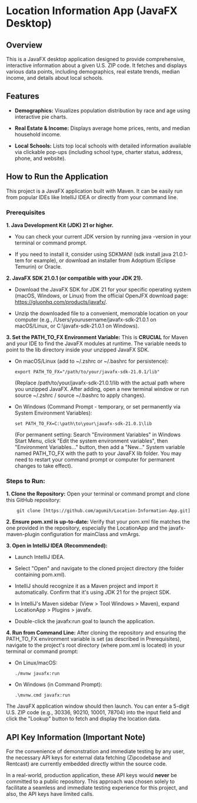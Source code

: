 # Location Information App (JavaFX Desktop)

## Overview
This is a JavaFX desktop application designed to provide comprehensive, interactive information about a given U.S. ZIP code. It fetches and displays various data points, including demographics, real estate trends, median income, and details about local schools.

## Features
* **Demographics:** Visualizes population distribution by race and age using interactive pie charts.

* **Real Estate & Income:** Displays average home prices, rents, and median household income.

* **Local Schools:** Lists top local schools with detailed information available via clickable pop-ups (including school type, charter status, address, phone, and website).

## How to Run the Application
This project is a JavaFX application built with Maven. It can be easily run from popular IDEs like IntelliJ IDEA or directly from your command line.

### Prerequisites
**1. Java Development Kit (JDK) 21 or higher.**

- You can check your current JDK version by running java -version in your terminal or command prompt.

- If you need to install it, consider using SDKMAN! (sdk install java 21.0.1-tem for example), or download an installer from Adoptium (Eclipse Temurin) or Oracle.

**2. JavaFX SDK 21.0.1 (or compatible with your JDK 21).**

- Download the JavaFX SDK for JDK 21 for your specific operating system (macOS, Windows, or Linux) from the official OpenJFX download page: https://gluonhq.com/products/javafx/.

- Unzip the downloaded file to a convenient, memorable location on your computer (e.g., /Users/yourusername/javafx-sdk-21.0.1 on macOS/Linux, or C:\javafx-sdk-21.0.1 on Windows).

**3. Set the PATH_TO_FX Environment Variable:**
This is **CRUCIAL** for Maven and your IDE to find the JavaFX modules at runtime. The variable needs to point to the lib directory inside your unzipped JavaFX SDK.

- On macOS/Linux (add to ~/.zshrc or ~/.bashrc for persistence):

      export PATH_TO_FX="/path/to/your/javafx-sdk-21.0.1/lib"

    (Replace /path/to/your/javafx-sdk-21.0.1/lib with the actual path where you unzipped JavaFX. After adding, open a new terminal window or run source ~/.zshrc / source ~/.bashrc to       apply changes).

- On Windows (Command Prompt - temporary, or set permanently via System Environment Variables):

      set PATH_TO_FX=C:\path\to\your\javafx-sdk-21.0.1\lib

    (For permanent setting: Search "Environment Variables" in Windows Start Menu, click "Edit the system environment variables", then "Environment Variables..." button, then add a           "New..." System variable named PATH_TO_FX with the path to your JavaFX lib folder. You may need to restart your command prompt or computer for permanent changes to take effect).

### Steps to Run:
**1. Clone the Repository:**
        Open your terminal or command prompt and clone this GitHub repository:
        
        git clone [https://github.com/agumih/Location-Information-App.git]
        

**2. Ensure pom.xml is up-to-date:**
Verify that your pom.xml file matches the one provided in the repository, especially the <artifactId>LocationApp</artifactId> and the javafx-maven-plugin configuration for mainClass and vmArgs.

**3. Open in IntelliJ IDEA (Recommended):**

- Launch IntelliJ IDEA.

- Select "Open" and navigate to the cloned project directory (the folder containing pom.xml).

- IntelliJ should recognize it as a Maven project and import it automatically. Confirm that it's using JDK 21 for the project SDK.

- In IntelliJ's Maven sidebar (View > Tool Windows > Maven), expand LocationApp > Plugins > javafx.

- Double-click the javafx:run goal to launch the application.

**4. Run from Command Line:**
After cloning the repository and ensuring the PATH_TO_FX environment variable is set (as described in Prerequisites), navigate to the project's root directory (where pom.xml is located) in your terminal or command prompt:

- On Linux/macOS:

      ./mvnw javafx:run

- On Windows (in Command Prompt):

      .\mvnw.cmd javafx:run

The JavaFX application window should then launch. You can enter a 5-digit U.S. ZIP code (e.g., 30336, 90210, 10001, 78704) into the input field and click the "Lookup" button to fetch and display the location data.

## API Key Information (Important Note)
For the convenience of demonstration and immediate testing by any user, the necessary API keys for external data fetching (Zipcodebase and Rentcast) are currently embedded directly within the source code.

In a real-world, production application, these API keys would **never** be committed to a public repository. This approach was chosen solely to facilitate a seamless and immediate testing experience for this project, and also, the API keys have limited calls.
